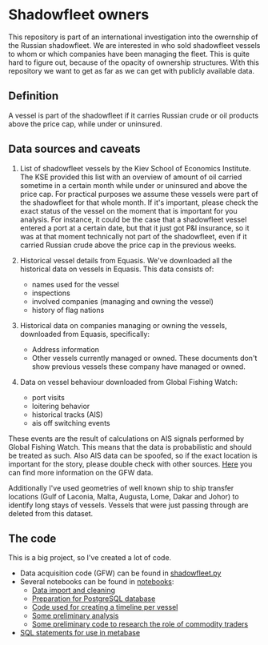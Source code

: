 # Shadowfleet owners

This repository is part of an international investigation into the owernship of the Russian shadowfleet. We are interested in who sold shadowfleet vessels to whom or which companies have been managing the fleet. This is quite hard to figure out, because of the opacity of ownership structures. With this repository we want to get as far as we can get with publicly available data. 

## Definition

A vessel is part of the shadowfleet if it carries Russian crude or oil products above the price cap, while under or uninsured. 

## Data sources and caveats

1. List of shadowfleet vessels by the Kiev School of Economics Institute. The KSE provided this list with an overview of amount of oil carried sometime in a certain month while under or uninsured and above the price cap. For practical purposes we assume these vessels were part of the shadowfleet for that whole month. If it's important, please check the exact status of the vessel on the moment that is important for you analysis. For instance, it could be the case that a shadowfleet vessel entered a port at a certain date, but that it just got P&I insurance, so it was at that moment technically not part of the shadowfleet, even if it carried Russian crude above the price cap in the previous weeks.

2. Historical vessel details from Equasis. We've downloaded all the historical data on vessels in Equasis. This data consists of:
    - names used for the vessel
    - inspections
    - involved companies (managing and owning the vessel)
    - history of flag nations

3. Historical data on companies managing or owning the vessels, downloaded from Equasis, specifically:
    - Address information
    - Other vessels currently managed or owned. 
These documents don't show previous vessels these company have managed or owned. 

4. Data on vessel behaviour downloaded from Global Fishing Watch:
    - port visits
    - loitering behavior
    - historical tracks (AIS)
    - ais off switching events

These events are the result of calculations on AIS signals performed by Global Fishing Watch. This means that the data is probabilistic and should be treated as such. Also AIS data can be spoofed, so if the exact location is important for the story, please double check with other sources. [Here](https://globalfishingwatch.org/datasets-and-code/) you can find more information on the GFW data. 

Additionally I've used geometries of well known ship to ship transfer locations (Gulf of Laconia, Malta, Augusta, Lome, Dakar and Johor) to identify long stays of vessels. Vessels that were just passing through are deleted from this dataset. 

## The code

This is a big project, so I've created a lot of code. 

- Data acquisition code (GFW) can be found in [shadowfleet.py](src/shadowfleet.py)
- Several notebooks can be found in [notebooks](notebooks/):
  - [Data import and cleaning](notebooks/data_import_and_cleaning.ipynb)
  - [Preparation for PostgreSQL database](notebooks/db_prep.ipynb)
  - [Code used for creating a timeline per vessel](notebooks/create_timeline.ipynb)
  - [Some preliminary analysis](notebooks/analysis.ipynb)
  - [Some preliminary code to research the role of commodity traders](notebooks/commodity_traders.ipynb)
- [SQL statements for use in metabase](sql/)
